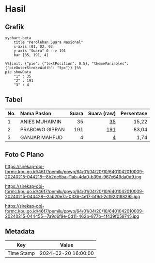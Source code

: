 # Hasil

## Grafik

```mermaid
xychart-beta
    title "Perolehan Suara Nasional"
    x-axis [01, 02, 03]
    y-axis "Suara" 0 --> 191
    bar [35, 191, 4]
```

```mermaid
%%{init: {"pie": {"textPosition": 0.5}, "themeVariables": {"pieOuterStrokeWidth": "5px"}} }%%
pie showData
    "1" : 35
    "2" : 191
    "3" : 4
```

## Tabel

| No. | Nama Paslon    | Suara | Suara (raw) | Persentase |
|:--- |:-------------- | -----:| -----------:| ----------:|
| 1   | ANIES MUHAIMIN | 35    | [35][p-1]   | 15,22      |
| 2   | PRABOWO GIBRAN | 191   | [191][p-2]  | 83,04      |
| 3   | GANJAR MAHFUD  | 4     | [4][p-3]    | 1,74       |


[p-1]: https://github.com/gigit-pemilu/pemilu-2024/blob/main/pilpres/hitung-suara/sub/64-kalimantan-timur/sub/01-paser/sub/04-tanah-grogot/sub/2010-muara-pasir/sub/009-tps/sub/paslon-1.txt
[p-2]: https://github.com/gigit-pemilu/pemilu-2024/blob/main/pilpres/hitung-suara/sub/64-kalimantan-timur/sub/01-paser/sub/04-tanah-grogot/sub/2010-muara-pasir/sub/009-tps/sub/paslon-2.txt
[p-3]: https://github.com/gigit-pemilu/pemilu-2024/blob/main/pilpres/hitung-suara/sub/64-kalimantan-timur/sub/01-paser/sub/04-tanah-grogot/sub/2010-muara-pasir/sub/009-tps/sub/paslon-3.txt

## Foto C Plano

https://sirekap-obj-formc.kpu.go.id/46f7/pemilu/ppwp/64/01/04/20/10/6401042010009-20240215-044218--8b2de5ba-f1ab-4da0-b39d-967c649da0d9.jpg

https://sirekap-obj-formc.kpu.go.id/46f7/pemilu/ppwp/64/01/04/20/10/6401042010009-20240215-044428--2ab20e7a-0336-4e17-bf9d-2c1923188295.jpg

https://sirekap-obj-formc.kpu.go.id/46f7/pemilu/ppwp/64/01/04/20/10/6401042010009-20240215-044455--7a9d6f9e-0d11-462b-877b-4f439f059745.jpg


## Metadata

| Key        | Value               |
| ---------- | ------------------- |
| Time Stamp | 2024-02-20 16:00:00 |



